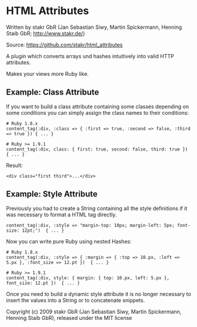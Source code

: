 # HTML Attributes

Written by stakr GbR (Jan Sebastian Siwy, Martin Spickermann, Henning Staib GbR; http://www.stakr.de/)

Source: https://github.com/stakr/html_attributes

A plugin which converts arrays und hashes intuitively into valid HTTP attributes.

Makes your views more Ruby like.


## Example: Class Attribute

If you want to build a class attribute containing some classes depending on some conditions
you can simply assign the class names to their conditions:

    # Ruby 1.8.x
    content_tag(:div, :class => { :first => true, :second => false, :third => true }) { ... }

    # Ruby >= 1.9.1
    content_tag(:div, class: { first: true, second: false, third: true }) { ... }

Result:

    <div class="first third">...</div>


## Example: Style Attribute

Previously you had to create a String containing all the style definitions if it was necessary to format
a HTML tag directly.

    content_tag(:div, :style => "margin-top: 10px; margin-left: 5px; font-size: 12pt;")  { ... }

Now you can write pure Ruby using nested Hashes:

    # Ruby 1.8.x
    content_tag(:div, :style => { :margin => { :top => 10.px, :left => 5.px }, :font_size => 12.pt })  { ... }

    # Ruby >= 1.9.1
    content_tag(:div, style: { margin: { top: 10.px, left: 5.px }, font_size: 12.pt })  { ... }

Once you need to build a dynamic style attribute it is no longer necessary to insert the values into a String
or to concatenate snippets.


Copyright (c) 2009 stakr GbR (Jan Sebastian Siwy, Martin Spickermann, Henning Staib GbR), released under the MIT license
